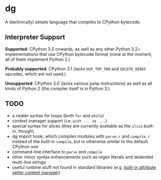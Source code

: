 # dg

A (technically) simple language that compiles to CPython bytecode.

## Interpreter Support

**Supported**: CPython 3.2 onwards, as well as any other Python 3.2+ implementations that use CPython bytecode format (none at the moment, all of them implement Python 2.)

**Probably supported**: CPython 3.1 (lacks `DUP_TOP_TWO` and `DELETE_DEREF` opcodes, which are not used.)

**Unsupported**: CPython 3.0 (lacks various jump instructions) as well as all kinds of Python 2 (the compiler itself is in Python 3.)

## TODO

 * a neater syntax for loops (both `for` and `while`)
 * context manager support (i.e. `with ... as ...`)
 * special syntax for slices (they are currently available as the `slice` built-in, though)
 * dg import hook, which compiles modules with `parse.r` and `compile.r` instead of the built-in `compile`, but is otherwise similar to the default CPython one
 * command-line interface to `parse` and `compile`
 * other minor syntax enhancements such as regex literals and dedented multi-line strings
 * useful runtime stuff not found in standard libraries (e.g. [built-in attribute setter context manager](http://code.activestate.com/recipes/577089/))

